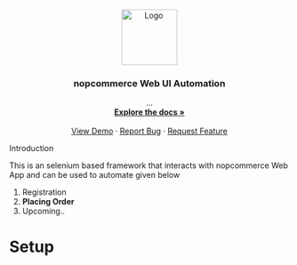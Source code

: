 

<br />
<p align="center">
    <img src="Resources/nopcommerce.png" alt="Logo" height="100">

  <h3 align="center">nopcommerce Web UI Automation</h3>

  <p align="center">
    ...
    <br />
    <a href="#"><strong>Explore the docs »</strong></a>
    <br />
    <br />
    <a href="#">View Demo</a>
    ·
    <a href="https://github.com/rfnshare/nopcommerce/issues">Report Bug</a>
    ·
    <a href="#">Request Feature</a>
  </p>
Introduction

This is an selenium based framework that interacts with nopcommerce Web App and can be used to automate given below

1. Registration
2. **Placing Order**
3. Upcoming..

# Setup




<!-- MARKDOWN LINKS & IMAGES -->
<!-- https://www.markdownguide.org/basic-syntax/#reference-style-links -->
